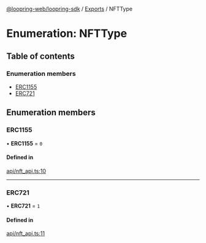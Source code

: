 [@loopring-web/loopring-sdk](../README.md) / [Exports](../modules.md) / NFTType

# Enumeration: NFTType

## Table of contents

### Enumeration members

- [ERC1155](NFTType.md#erc1155)
- [ERC721](NFTType.md#erc721)

## Enumeration members

### ERC1155

• **ERC1155** = `0`

#### Defined in

[api/nft_api.ts:10](https://github.com/Loopring/loopring_sdk/blob/29b8a2c/src/api/nft_api.ts#L10)

___

### ERC721

• **ERC721** = `1`

#### Defined in

[api/nft_api.ts:11](https://github.com/Loopring/loopring_sdk/blob/29b8a2c/src/api/nft_api.ts#L11)
